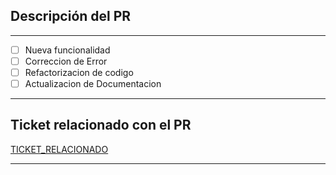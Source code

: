 ## Descripción del PR

<!--
Breve descripcion de lo que hicieron en el PR
-->

---

- [ ] Nueva funcionalidad
- [ ] Correccion de Error
- [ ] Refactorizacion de codigo
- [ ] Actualizacion de Documentacion

---

## Ticket relacionado con el PR

[TICKET_RELACIONADO](URL_TICKET)

---
